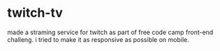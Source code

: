 # twitch-tv

made a straming service for twitch as part of free code camp front-end challeng. i tried to make it as responsive as possible on mobile.
